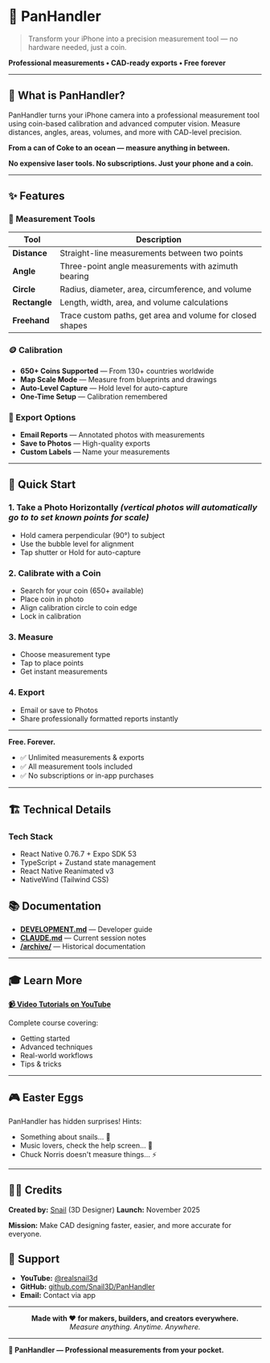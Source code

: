 # 📐 PanHandler

> Transform your iPhone into a precision measurement tool — no hardware needed, just a coin.

**Professional measurements • CAD-ready exports • Free forever**

---

## 🎯 What is PanHandler?

PanHandler turns your iPhone camera into a professional measurement tool using coin-based calibration and advanced computer vision. Measure distances, angles, areas, volumes, and more with CAD-level precision.

**From a can of Coke to an ocean — measure anything in between.**

**No expensive laser tools. No subscriptions. Just your phone and a coin.**

---

## ✨ Features

### 📏 Measurement Tools

| Tool | Description |
|------|-------------|
| **Distance** | Straight-line measurements between two points |
| **Angle** | Three-point angle measurements with azimuth bearing |
| **Circle** | Radius, diameter, area, circumference, and volume |
| **Rectangle** | Length, width, area, and volume calculations |
| **Freehand** | Trace custom paths, get area and volume for closed shapes |

### 🪙 Calibration

- **650+ Coins Supported** — From 130+ countries worldwide
- **Map Scale Mode** — Measure from blueprints and drawings
- **Auto-Level Capture** — Hold level for auto-capture
- **One-Time Setup** — Calibration remembered

### 💾 Export Options

- **Email Reports** — Annotated photos with measurements
- **Save to Photos** — High-quality exports
- **Custom Labels** — Name your measurements

---

## 🚀 Quick Start

### 1. Take a Photo Horizontally _(vertical photos will automatically go to to set known points for scale)_
- Hold camera perpendicular (90°) to subject
- Use the bubble level for alignment
- Tap shutter or Hold for auto-capture

### 2. Calibrate with a Coin
- Search for your coin (650+ available)
- Place coin in photo
- Align calibration circle to coin edge
- Lock in calibration

### 3. Measure
- Choose measurement type
- Tap to place points
- Get instant measurements

### 4. Export
- Email or save to Photos
- Share professionally formatted reports instantly

---

**Free. Forever.**

- ✅ Unlimited measurements & exports
- ✅ All measurement tools included
- ✅ No subscriptions or in-app purchases

---

## 🏗️ Technical Details

### Tech Stack

- React Native 0.76.7 + Expo SDK 53
- TypeScript + Zustand state management
- React Native Reanimated v3
- NativeWind (Tailwind CSS)


## 📚 Documentation

- **[DEVELOPMENT.md](./DEVELOPMENT.md)** — Developer guide
- **[CLAUDE.md](./CLAUDE.md)** — Current session notes
- **[/archive/](./archive/)** — Historical documentation

---

## 🎓 Learn More

<a href="https://www.youtube.com/playlist?list=PLJB4l6OZ0E3HRdPaJn8dJPZrEu4dPBDJi" target="_blank"><strong>📹 Video Tutorials on YouTube</strong></a>

Complete course covering:
- Getting started
- Advanced techniques
- Real-world workflows
- Tips & tricks

---

## 🎮 Easter Eggs

PanHandler has hidden surprises! Hints:
- Something about snails... 🐌
- Music lovers, check the help screen... 🎵
- Chuck Norris doesn't measure things... ⚡

---

## 👨‍💻 Credits

**Created by:** [Snail](https://youtube.com/@realsnail3d) (3D Designer)
**Launch:** November 2025

**Mission:** Make CAD designing faster, easier, and more accurate for everyone.

## 💬 Support

- **YouTube:** [@realsnail3d](https://youtube.com/@realsnail3d)
- **GitHub:** [github.com/Snail3D/PanHandler](https://github.com/Snail3D/PanHandler)
- **Email:** Contact via app

---

<p align="center">
  <strong>Made with ❤️ for makers, builders, and creators everywhere.</strong><br>
  <em>Measure anything. Anytime. Anywhere.</em>
</p>

---

**📐 PanHandler — Professional measurements from your pocket.**

